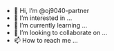 - 👋 Hi, I’m @oj9040-partner
- 👀 I’m interested in ...
- 🌱 I’m currently learning ...
- 💞️ I’m looking to collaborate on ...
- 📫 How to reach me ...

<!---
oj9040-partner/oj9040-partner is a ✨ special ✨ repository because its `README.md` (this file) appears on your GitHub profile.
You can click the Preview link to take a look at your changes.
--->
